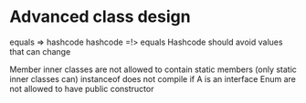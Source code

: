 # Advanced class design

equals => hashcode
hashcode =!> equals
Hashcode should avoid values that can change

Member inner classes are not allowed to contain static members (only static inner classes can)
instanceof does not compile if A is an interface
Enum are not allowed to have public constructor